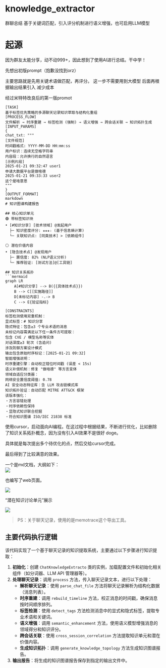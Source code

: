 # knowledge_extractor
群聊总结  基于关键词匹配，引入评分机制进行语义增强，也可启用LLM模型

# 起源

因为群友太能分享，动不动999+，因此想到了使用AI进行总结。干中学！

先想出初版prompt（抱歉没找到orz）

主要思路就是先用关键术语做匹配，再评分。  这一步不需要用到大模型    后面再根据输出结果引入 减少成本

经过米特特改良后的第一版promot

```plain
[TASK]
基于标签优先策略的多源聊天记录知识萃取与结构化重组
[PROCESS_FLOW]
文件解析 → 时序重建 → 标签检测 (强制) → 语义增强 → 跨会话关联 → 知识拓扑生成
[INPUT_PARAMS]
{
chat_txt: """
[文件规范]
时间戳格式: YYYY-MM-DD HH:mm:ss
用户标识：连续无空格字符串
内容段：允许换行的自然语言
[示例片段]
2025-01-21 09:32:47 user1
申请大数据平台是做啥德
2025-01-21 09:33:33 user2
这个是啥意思
"""
}
[OUTPUT_FORMAT]
markdown
# 知识图谱构建报告

## 核心知识单元
🟢 带标签知识块
• [#知识分享] [技术领域] @发起用户
  ├─ 知识密度评分: ★★★☆ (基于信息熵计算)
  └─ 关联知识点: [同类技术] > [依赖组件]

⚪ 潜在价值内容
• [隐含技术点] @发现用户
  ├─ 置信度: 82% (NLP语义分析)
  └─ 推荐验证: [测试方法]@[工具链]

## 知识关系拓扑
```mermaid
graph LR
    A[#知识分享] --> B({{具体技术点}})
    B --> C[[实施路径]]
    D[未标记内容] -.-> B
    C --> E{验证指标}

[CONSTRAINTS]
标签检测使用双重机制：
显式标签：# 知识分享
隐式特征：包含≥3 个专业术语的消息
未标记内容需满足以下任一条件方可提取：
包含 CVE / 模型名称等实体
对话深度≥3 轮次 (含追问)
涉及防御方案设计模式
输出包含原始时序标记：[2025-01-21 09:32]
智能增强说明：
时序重建引擎：自动校正错位时间戳 (误差 < 15s)
语义补偿机制：修复 "做啥德" 等方言变体
领域自适应分类器：
网络安全置信度阈值: 0.78
AI 安全动态特征库：含 LLM 攻击链模式库
知识拓扑验证：自动匹配 MITRE ATT&CK 框架
该版本强化：
・方言容错处理
・时序依赖性保持
・显隐式知识联合挖掘
・符合知识图谱 ISO/IEC 21838 标准
```



使用cursor，启动面向AI编程。在这过程中根据结果，不断进行优化，比如删除了知识关系拓扑概念，因为没有引入AI效果不是很好 doge。

具体就是每次提出多个待优化的点，然后交给cursor完成。

最后得到了比较满意的效果。

一个是md文档，大纲如下：  
![](https://cdn.nlark.com/yuque/0/2025/png/42869913/1742443776120-eecf10b7-3693-4834-94a4-175212309310.png)



也编写了web页面。

![](https://cdn.nlark.com/yuque/0/2025/png/42869913/1742445125934-38d0a447-039b-4fc4-8fb6-3297390fac09.png)



“潜在知识讨论单元”展示

![](https://cdn.nlark.com/yuque/0/2025/png/42869913/1742445202420-d5c850b6-d736-464a-990e-91123b40cf77.png)



> PS：关于聊天记录，使用的是memotrace这个导出工具。





## 主要代码执行逻辑

该代码实现了一个基于聊天记录的知识提取系统，主要通过以下步骤进行知识提取：

1. **初始化**：创建 `ChatKnowledgeExtracto` 类的实例，加载配置文件和初始化相关组件（如分词器、LLM API 管理器等）。
2. **处理聊天记录**：调用 `process` 方法，传入聊天记录文本，进行以下处理：
   - **解析聊天记录**：使用 `parse_chat_file` 方法将聊天记录解析为结构化数据（消息列表）。
   - **时序重建**：调用 `rebuild_timeline` 方法，校正消息的时间戳，确保消息按时间顺序排列。
   - **标签检测**：使用 `detect_tags` 方法检测消息中的显式和隐式标签，提取专业术语和关键词。
   - **语义增强**：调用 `semantic_enhancement` 方法，使用语义模型增强消息的领域得分和知识评分。
   - **跨会话关联**：使用 `cross_session_correlation` 方法提取知识单元和潜在价值内容。
   - **生成知识拓扑**：调用 `generate_knowledge_topology` 方法生成知识图谱报告。
3. **输出报告**：将生成的知识图谱报告保存到指定的输出文件中。

